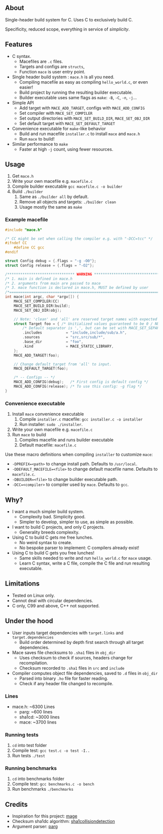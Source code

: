 
## About

Single-header build system for C.
Uses C to exclusively build C.

Specificity, reduced scope, everything in service of *simplicity*. 

## Features
- C syntax.
    - Macefiles are `.c` files.
    - Targets and configs are `structs`, 
    - Function `mace` is user entry point.
- Single header build system : `mace.h` is all you need.
    - Compiling macefile as easy as compiling `hello_world.c`, or even easier!
    - Build project by running the resulting builder executable.
    - Builder executable uses same flags as `make`: `-B`, `-C`, `-n`, `-j`...  
- Simple API
    - Add target with `MACE_ADD_TARGET`, configs with `MACE_ADD_CONFIG`
    - Set compiler with `MACE_SET_COMPILER`
    - Set output directories with `MACE_SET_BUILD_DIR`, `MACE_SET_OBJ_DIR`
    - Set default target with `MACE_SET_DEFAULT_TARGET`
- Convenience executable for `make`-like behavior
    - Build and run macefile `installer.c` to install `mace` and `mace.h`
    - Run `mace` to build!
- Similar performance to `make`
    - Faster at high `-j` count, using fewer resources.

## Usage
1. Get `mace.h`
2. Write your own macefile e.g. `macefile.c`
3. Compile builder executable `gcc macefile.c -o builder`
4. Build `./builder` 
    1. Same as `./builder all` by default.
    2. Remove all objects and targets: `./builder clean`
    3. Usage mostly the same as `make`

### Example macefile
```c
#include "mace.h"

/* CC might be set when calling the compiler e.g. with "-DCC=tcc" */
#ifndef CC
    #define CC gcc
#endif

struct Config debug = {.flags = "-g -O0"};
struct Config release = {.flags = "-O2"};

/******************************* WARNING ********************************/
/* 1. main is defined in mace.h                                         */
/* 2. arguments from main are passed to mace                            */
/* 3. mace function is declared in mace.h, MUST be defined by user      */
/*======================================================================*/
int mace(int argc, char *argv[]) {
    MACE_SET_COMPILER(CC)
    MACE_SET_BUILD_DIR(build);
    MACE_SET_OBJ_DIR(obj);

    // Note: 'clean' and 'all' are reserved target names with expected behavior.
    struct Target foo = { /* Unitialized values guaranteed to be 0 / NULL */
        /* Default separator is ',', but can be set with MACE_SET_SEPARATOR */
        .includes           = "include,include/sub/a.h",
        .sources            = "src,src/sub/*",
        .base_dir           = "foo",
        .kind               = MACE_STATIC_LIBRARY,
    };
    MACE_ADD_TARGET(foo);

    // Change default target from 'all' to input.
    MACE_DEFAULT_TARGET(foo);

    /* -- Configs -- */
    MACE_ADD_CONFIG(debug);   /* First config is default config */
    MACE_ADD_CONFIG(release); /* To use this config: -g flag */
}

```

### Convenience executable
1. Install `mace` convenience executable
    1. Compile `installer.c` macefile: `gcc installer.c -o installer`
    2. Run installer: `sudo ./installer`. 
2. Write your own macefile e.g. `macefile.c`
3. Run `mace` to build
    1. Compiles macefile and runs builder executable
    2. Default macefile: `macefile.c`

Use these macro definitions when compiling `installer` to customize `mace`:
- `-DPREFIX=<path>` to change install path. Defaults to `/usr/local`.
- `-DDEFAULT_MACEFILE=<file>` to change default macefile name. Defaults to `macefile.c`.
- `-DBUILDER=<file>` to change builder executable path.
- `-DCC=<compiler>` to compiler used by `mace`. Defaults to `gcc`.

## Why?
- I want a much simpler build system.
    - Complexity bad. Simplicity good.
    - Simpler to develop, simpler to use, as simple as possible.
- I want to build C projects, and only C projects.
    - Generality breeds complexity.
- Using C to build C gets me free lunches.
    - No weird syntax to create.
    - No bespoke parser to implement: C compilers already exist!
- Using C to build C gets you free lunches! 
    - Same skills needed to write and run `hello_world.c` for `mace` usage.
    - Learn C syntax, write a C file, compile the C file and run resulting executable.

## Limitations
- Tested on Linux only.
- Cannot deal with circular dependencies.
- C only, C99 and above, C++ not supported.

## Under the hood
- User inputs target dependencies with `target.links` and `target.dependencies`
    - Build order determined by depth first search through all target dependencies.
- Mace saves file checksums to `.sha1` files in `obj_dir`
    - Uses checksum to check if sources, headers change for recompilation.
    - Checksum recorded to `.sha1` files in `src` and `include`
- Compiler computes object file dependencies, saved to `.d` files in `obj_dir`
    - Parsed into binary `.ho` file for faster reading.
    - Check if any header file changed to recompile.

### Lines
- mace.h: ~6300 Lines
    - parg:     ~600 lines
    - sha1cd:   ~3000 lines
    - mace:     ~3700 lines

### Running tests
1. `cd` into test folder
2. Compile test: `gcc test.c -o test -I..`
3. Run tests `./test`

### Running benchmarks
1. `cd` into benchmarks folder
2. Compile test: `gcc benchmarks.c -o bench`
3. Run benchmarks `./benchmarks`

## Credits
- Inspiration for this project: [mage](https://github.com/magefile/mage)
- Checksum sha1dc algorithm: [sha1collisiondetection](https://github.com/cr-marcstevens/sha1collisiondetection)
- Argument parser: [parg](https://github.com/jibsen/parg)
